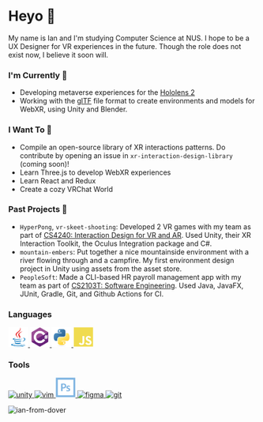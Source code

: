 # Heyo 👋
My name is Ian and I'm studying Computer Science at NUS. I hope to be a UX Designer for VR experiences in the future. Though the role does not exist now, I believe it soon will.

### I'm Currently 🤹
- Developing metaverse experiences for the [Hololens 2](https://www.youtube.com/watch?v=eqFqtAJMtYE)
- Working with the [glTF](https://github.com/KhronosGroup/glTF) file format to create environments and models for WebXR, using Unity and Blender.

### I Want To 🎯
<!-- 👯 Implicitly: I’m looking to collaborate to ... -->
- Compile an open-source library of XR interactions patterns. Do contribute by opening an issue in `xr-interaction-design-library` (coming soon)!
- Learn Three.js to develop WebXR experiences
- Learn React and Redux
- Create a cozy VRChat World

### Past Projects 🎒
- `HyperPong`, `vr-skeet-shooting`: Developed 2 VR games with my team as part of [CS4240: Interaction Design for VR and AR](https://nusmods.com/modules/CS4240/interaction-design-for-virtual-and-augmented-reality). Used Unity, their XR Interaction Toolkit, the Oculus Integration package and C#.
- `mountain-embers`: Put together a nice mountainside environment with a river flowing through and a campfire. My first environment design project in Unity using assets from the asset store.
- `PeopleSoft`: Made a CLI-based HR payroll management app with my team as part of [CS2103T: Software Engineering](https://nusmods.com/modules/CS2103T/software-engineering). Used Java, JavaFX, JUnit, Gradle, Git, and Github Actions for CI.

### Languages
<p align="left"> 
  <a href="https://www.java.com" target="_blank" rel="noreferrer"> 
    <img src="https://raw.githubusercontent.com/devicons/devicon/master/icons/java/java-original.svg" alt="java" width="40" height="40"/> 
  </a>
  <a href="https://www.w3schools.com/cs/" target="_blank" rel="noreferrer"> 
    <img src="https://raw.githubusercontent.com/devicons/devicon/master/icons/csharp/csharp-original.svg" alt="csharp" width="40" height="40"/> 
  </a> 
  <a href="https://www.python.org" target="_blank" rel="noreferrer"> 
    <img src="https://raw.githubusercontent.com/devicons/devicon/master/icons/python/python-original.svg" alt="python" width="40" height="40"/> 
  </a> 
  <a href="https://www.javascript.com" target="_blank" rel="noreferrer">
    <img src="https://raw.githubusercontent.com/devicons/devicon/master/icons/javascript/javascript-plain.svg" alt="javascript es6" width="40" height="40"/>
  </a>
</p>

### Tools
<p>
  <a href="https://unity.com/" target="_blank" rel="noreferrer"> 
    <img src="https://www.vectorlogo.zone/logos/unity3d/unity3d-icon.svg" alt="unity" width="40" height="40"/> 
  </a>
  <a href="https://www.vim.org/" target="_blank" rel="noreferrer"> 
     <img src="https://upload.wikimedia.org/wikipedia/commons/thumb/9/9f/Vimlogo.svg/240px-Vimlogo.svg.png" alt="vim" width="40" height="40"/>
  </a>
  <a href="https://www.photoshop.com/en" target="_blank" rel="noreferrer"> 
    <img src="https://raw.githubusercontent.com/devicons/devicon/master/icons/photoshop/photoshop-line.svg" alt="photoshop" width="40" height="40"/> 
  </a> 
  <a href="https://www.figma.com/" target="_blank" rel="noreferrer"> 
    <img src="https://www.vectorlogo.zone/logos/figma/figma-icon.svg" alt="figma" width="40" height="40"/> 
  </a> 
  <a href="https://git-scm.com/" target="_blank" rel="noreferrer"> 
    <img src="https://www.vectorlogo.zone/logos/git-scm/git-scm-icon.svg" alt="git" width="40" height="40"/> 
  </a> 
</p>

<p align="left"> 
  <img src="https://komarev.com/ghpvc/?username=ian-from-dover&label=Profile%20views&color=77bb41&style=flat" alt="ian-from-dover" /> 
</p>

<!--
Prompts to get me started:

- 🔭 I’m currently working on ...
- 🌱 I’m currently learning ...
- 👯 I’m looking to collaborate on ...
- 🤔 I’m looking for help with ...
- 💬 Ask me about ...
- 📫 How to reach me: ...
I dabbled in React, C and MIPS ASM but didn't get to polish it.

-->
